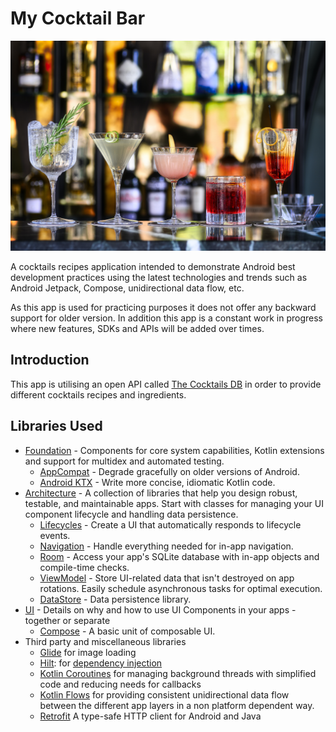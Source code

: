 My Cocktail Bar
===============

![My Cocktail Bar](./screenshots/cocktails.jpg "My Cocktail Bar")

A cocktails recipes application intended to demonstrate Android best development practices using the latest 
technologies and trends such as Android Jetpack, Compose, unidirectional data flow, etc.

As this app is used for practicing purposes it does not offer any backward support for older version.
In addition this app is a constant work in progress where new features, SDKs and APIs will be added over times.

Introduction
------------
This app is utilising an open API called [The Cocktails DB](https://www.thecocktaildb.com/api.php) in order to 
provide different cocktails recipes and ingredients.

Libraries Used
--------------
* [Foundation][0] - Components for core system capabilities, Kotlin extensions and support for
  multidex and automated testing.
    * [AppCompat][1] - Degrade gracefully on older versions of Android.
    * [Android KTX][2] - Write more concise, idiomatic Kotlin code.
* [Architecture][3] - A collection of libraries that help you design robust, testable, and
  maintainable apps. Start with classes for managing your UI component lifecycle and handling data
  persistence.
    * [Lifecycles][4] - Create a UI that automatically responds to lifecycle events.
    * [Navigation][5] - Handle everything needed for in-app navigation.
    * [Room][6] - Access your app's SQLite database with in-app objects and compile-time checks.
    * [ViewModel][7] - Store UI-related data that isn't destroyed on app rotations. Easily schedule
      asynchronous tasks for optimal execution.
    * [DataStore][16] - Data persistence library.  
* [UI][8] - Details on why and how to use UI Components in your apps - together or separate
    * [Compose][9] - A basic unit of composable UI.
* Third party and miscellaneous libraries
    * [Glide][10] for image loading
    * [Hilt][11]: for [dependency injection][12]
    * [Kotlin Coroutines][13] for managing background threads with simplified code and reducing needs for callbacks
    * [Kotlin Flows][14] for providing consistent unidirectional data flow between the different app layers in a non 
      platform dependent way.
    * [Retrofit][15] A type-safe HTTP client for Android and Java

[0]: https://developer.android.com/jetpack/components
[1]: https://developer.android.com/topic/libraries/support-library/packages#v7-appcompat
[2]: https://developer.android.com/kotlin/ktx
[3]: https://developer.android.com/jetpack/arch/
[4]: https://developer.android.com/topic/libraries/architecture/lifecycle
[5]: https://developer.android.com/topic/libraries/architecture/navigation/
[6]: https://developer.android.com/topic/libraries/architecture/room
[7]: https://developer.android.com/topic/libraries/architecture/viewmodel
[8]: https://developer.android.com/guide/topics/ui
[9]: https://developer.android.com/jetpack/compose
[10]: https://bumptech.github.io/glide/
[11]: https://developer.android.com/training/dependency-injection/hilt-android
[12]: https://developer.android.com/training/dependency-injection
[13]: https://kotlinlang.org/docs/reference/coroutines-overview.html
[14]: https://developer.android.com/kotlin/flow
[15]: https://github.com/square/retrofit
[16]: https://developer.android.com/topic/libraries/architecture/datastore
